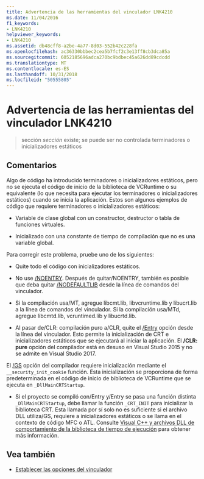 ```yaml
---
title: Advertencia de las herramientas del vinculador LNK4210
ms.date: 11/04/2016
f1_keywords:
- LNK4210
helpviewer_keywords:
- LNK4210
ms.assetid: db48cff8-a2be-4a77-8d03-552b42c228fa
ms.openlocfilehash: ac36330bbbec2cea5b7fcf2c3e13ff8cb3dca85a
ms.sourcegitcommit: 6052185696adca270bc9bdbec45a626dd89cdcdd
ms.translationtype: MT
ms.contentlocale: es-ES
ms.lasthandoff: 10/31/2018
ms.locfileid: "50555805"
---
```

# <a name="linker-tools-warning-lnk4210"></a>Advertencia de las herramientas del vinculador LNK4210

> sección *sección* existe; se puede ser no controlada terminadores o inicializadores estáticos

## <a name="remarks"></a>Comentarios

Algo de código ha introducido terminadores o inicializadores estáticos, pero no se ejecuta el código de inicio de la biblioteca de VCRuntime o su equivalente (lo que necesita para ejecutar los terminadores o inicializadores estáticos) cuando se inicia la aplicación. Estos son algunos ejemplos de código que requiere terminadores o inicializadores estáticos:

- Variable de clase global con un constructor, destructor o tabla de funciones virtuales.

- Inicializado con una constante de tiempo de compilación que no es una variable global.

Para corregir este problema, pruebe uno de los siguientes:

- Quite todo el código con inicializadores estáticos.

- No use [/NOENTRY](../../build/reference/noentry-no-entry-point.md). Después de quitar/NOENTRY, también es posible que deba quitar [/NODEFAULTLIB](../../build/reference/nodefaultlib-ignore-libraries.md) desde la línea de comandos del vinculador.

- Si la compilación usa/MT, agregue libcmt.lib, libvcruntime.lib y libucrt.lib a la línea de comandos del vinculador. Si la compilación usa/MTd, agregue libcmtd.lib, vcruntimed.lib y libucrtd.lib.

- Al pasar de/CLR: compilación puro a/CLR, quite el [/Entry](../../build/reference/entry-entry-point-symbol.md) opción desde la línea del vinculador. Esto permite la inicialización de CRT e inicializadores estáticos que se ejecutará al iniciar la aplicación. El **/CLR: pure** opción del compilador está en desuso en Visual Studio 2015 y no se admite en Visual Studio 2017.

El [/GS](../../build/reference/gs-buffer-security-check.md) opción del compilador requiere inicialización mediante el `__security_init_cookie` función. Esta inicialización se proporciona de forma predeterminada en el código de inicio de biblioteca de VCRuntime que se ejecuta en `_DllMainCRTStartup`.

- Si el proyecto se compiló con/Entry y/Entry se pasa una función distinta `_DllMainCRTStartup`, debe llamar la función `_CRT_INIT` para inicializar la biblioteca CRT. Esta llamada por sí solo no es suficiente si el archivo DLL utiliza/GS, requiere a inicializadores estáticos o se llama en el contexto de código MFC o ATL. Consulte [Visual C++ y archivos DLL de comportamiento de la biblioteca de tiempo de ejecución](../../build/run-time-library-behavior.md) para obtener más información.

## <a name="see-also"></a>Vea también

- [Establecer las opciones del vinculador](../../build/reference/setting-linker-options.md)
